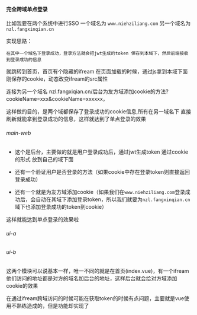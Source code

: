 #### 完全跨域单点登录

 比如我要在两个系统中进行SSO 一个域名为  `www.niehziliang.com`   另一个域名为 `nzl.fangxinqian.cn`

 实现思路：

    在其中一个域名下登录成功，登录方法就会把jwt生成的token 保存到本域下，然后前端接收到登录成功的信息

  就跳转到首页，首页有个隐藏的ifream 在页面加载的时候，通过js拿到本域下面刚保存的cookie，动态改变ifream的src属性

  连接为另一个域名 nzl.fangxiqian.cn/后台为友方域添加cookie的方法?cookieName=xxx&cookieName=xxxxxx，

  这样做的目的，是两个域都保存了登录成功的cookie信息,所有在另一域名下 直接刷新就能拿到登录成功的信息，这样就达到了单点登录的效果

###### main-web

- 这个是后台，主要做的就是用户登录成功后，通过jwt生成token 通过cookie的形式 放到自己的域下面


- 还有一个验证用户是否登录的方法（如果cookie中存在登录token则直接返回登录成功）


- 还有一个就是为友方域添加cookie（如果我们在`www.niehziliang.com`登录成功后，会自动在其域下添加登录token，所以我们就要为`nzl.fangxinqian.cn`域下也添加登录成功的token到cookie）

这样就能达到单点登录的效果啦



###### ui-a




###### ui-b


这两个模块可以说基本一样，唯一不同的就是在首页(index.vue)，有一个ifream 他们访问的地址都是对方的域名加后台的地址，这样后台就会给对方域添加cookie的效果


在通过ifream跨域访问的时候可能在获取token的时候有点问题，主要就是vue使用不熟练造成的，但是功能却实现了
